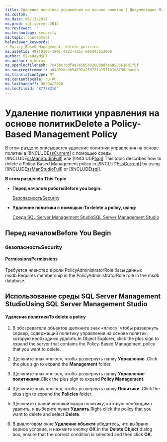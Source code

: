 ```yaml
---
title: Удаление политики управления на основе политик | Документация Майкрософт
ms.custom: ''
ms.date: 06/13/2017
ms.prod: sql-server-2014
ms.reviewer: ''
ms.technology: security
ms.topic: conceptual
helpviewer_keywords:
- Policy-Based Management, delete policies
ms.assetid: 488f0305-190c-4223-aa5c-e9bd43b520eb
author: MikeRayMSFT
ms.author: mikeray
ms.openlocfilehash: 7c43bc3cdf4a7a5b5d9268bbd7e68506616d1f0f
ms.sourcegitcommit: ad4d92dce894592a259721a1571b1d8736abacdb
ms.translationtype: MT
ms.contentlocale: ru-RU
ms.lasthandoff: 08/04/2020
ms.locfileid: "87728210"
---
```

# <a name="delete-a-policy-based-management-policy"></a><span data-ttu-id="2df73-102">Удаление политики управления на основе политик</span><span class="sxs-lookup"><span data-stu-id="2df73-102">Delete a Policy-Based Management Policy</span></span>
  <span data-ttu-id="2df73-103">В этом разделе описывается удаление политики управления на основе политик в [!INCLUDE[ssCurrent](../../includes/sscurrent-md.md)] с помощью среды [!INCLUDE[ssManStudioFull](../../includes/ssmanstudiofull-md.md)] или [!INCLUDE[tsql](../../includes/tsql-md.md)].</span><span class="sxs-lookup"><span data-stu-id="2df73-103">This topic describes how to delete a Policy-Based Management policy in [!INCLUDE[ssCurrent](../../includes/sscurrent-md.md)] by using [!INCLUDE[ssManStudioFull](../../includes/ssmanstudiofull-md.md)] or [!INCLUDE[tsql](../../includes/tsql-md.md)].</span></span>  
  
 <span data-ttu-id="2df73-104">**В этом разделе**</span><span class="sxs-lookup"><span data-stu-id="2df73-104">**In This Topic**</span></span>  
  
-   <span data-ttu-id="2df73-105">**Перед началом работы**</span><span class="sxs-lookup"><span data-stu-id="2df73-105">**Before you begin:**</span></span>  
  
     [<span data-ttu-id="2df73-106">Безопасность</span><span class="sxs-lookup"><span data-stu-id="2df73-106">Security</span></span>](#Security)  
  
-   <span data-ttu-id="2df73-107">**Удаление политики с помощью:**</span><span class="sxs-lookup"><span data-stu-id="2df73-107">**To delete a policy, using:**</span></span>  
  
     [<span data-ttu-id="2df73-108">Среда SQL Server Management Studio</span><span class="sxs-lookup"><span data-stu-id="2df73-108">SQL Server Management Studio</span></span>](#SSMSProcedure)  
  
##  <a name="before-you-begin"></a><a name="BeforeYouBegin"></a> <span data-ttu-id="2df73-109">Перед началом</span><span class="sxs-lookup"><span data-stu-id="2df73-109">Before You Begin</span></span>  
  
###  <a name="security"></a><a name="Security"></a> <span data-ttu-id="2df73-110">безопасность</span><span class="sxs-lookup"><span data-stu-id="2df73-110">Security</span></span>  
  
####  <a name="permissions"></a><a name="Permissions"></a> <span data-ttu-id="2df73-111">Permissions</span><span class="sxs-lookup"><span data-stu-id="2df73-111">Permissions</span></span>  
 <span data-ttu-id="2df73-112">Требуется членство в роли PolicyAdministratorRole базы данных msdb.</span><span class="sxs-lookup"><span data-stu-id="2df73-112">Requires membership in the PolicyAdministratorRole role in the msdb database.</span></span>  
  
##  <a name="using-sql-server-management-studio"></a><a name="SSMSProcedure"></a> <span data-ttu-id="2df73-113">Использование среды SQL Server Management Studio</span><span class="sxs-lookup"><span data-stu-id="2df73-113">Using SQL Server Management Studio</span></span>  
  
#### <a name="to-delete-a-policy"></a><span data-ttu-id="2df73-114">Удаление политики</span><span class="sxs-lookup"><span data-stu-id="2df73-114">To delete a policy</span></span>  
  
1.  <span data-ttu-id="2df73-115">В обозревателе объектов щелкните знак «плюс», чтобы развернуть сервер, содержащий политику управления на основе политик, которую необходимо удалить.</span><span class="sxs-lookup"><span data-stu-id="2df73-115">In Object Explorer, click the plus sign to expand the server that contains the Policy-Based Management policy that you want to delete.</span></span>  
  
2.  <span data-ttu-id="2df73-116">Щелкните знак «плюс», чтобы развернуть папку **Управление** .</span><span class="sxs-lookup"><span data-stu-id="2df73-116">Click the plus sign to expand the **Management** folder.</span></span>  
  
3.  <span data-ttu-id="2df73-117">Щелкните знак «плюс», чтобы развернуть папку **Управление политиками**.</span><span class="sxs-lookup"><span data-stu-id="2df73-117">Click the plus sign to expand **Policy Management**.</span></span>  
  
4.  <span data-ttu-id="2df73-118">Щелкните знак «плюс», чтобы развернуть папку **Политики** .</span><span class="sxs-lookup"><span data-stu-id="2df73-118">Click the plus sign to expand the **Policies** folder.</span></span>  
  
5.  <span data-ttu-id="2df73-119">Щелкните правой кнопкой мыши политику, которую необходимо удалить, и выберите пункт **Удалить**.</span><span class="sxs-lookup"><span data-stu-id="2df73-119">Right-click the policy that you want to delete and select **Delete**.</span></span>  
  
6.  <span data-ttu-id="2df73-120">В диалоговом окне **Удаление объекта** убедитесь, что выбрано верное условие, и нажмите кнопку **ОК**.</span><span class="sxs-lookup"><span data-stu-id="2df73-120">In the **Delete Object** dialog box, ensure that the correct condition is selected and then click **OK**.</span></span>  
  
  
